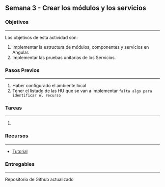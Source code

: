 ## Semana 3 - Crear los módulos y los servicios

### Objetivos
----
Los objetivos de esta actividad son:

1. Implementar la estructura de módulos, componentes y servicios en Angular.
2. Implementar las pruebas unitarias de los Servicios.
   
### Pasos Previos
----

1. Haber configurado el ambiente local
2. Tener el listado de las HU que se van a implementar `falta algo para identificar el recurso`

### Tareas
----

1. 

### Recursos
---

* [Tutorial  ]()

### Entregables
---

Repositorio de Github actualizado